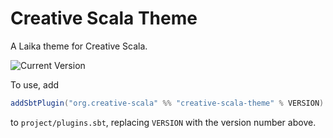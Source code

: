 # Creative Scala Theme

A Laika theme for Creative Scala.

![Current Version](https://img.shields.io/maven-central/v/org.creativescala/creative-scala-theme_3)

To use, add 

```scala
addSbtPlugin("org.creative-scala" %% "creative-scala-theme" % VERSION)
```

to `project/plugins.sbt`, replacing `VERSION` with the version number above.
